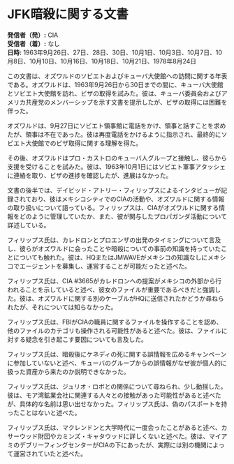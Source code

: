 # JFK暗殺に関する文書

**発信者（発）:** CIA  
**受信者（着）:** なし  
**日時:** 1963年9月26日、27日、28日、30日、10月1日、10月3日、10月7日、10月8日、10月10日、10月16日、10月18日、10月21日、1978年8月24日

この文書は、オズワルドのソビエトおよびキューバ大使館への訪問に関する年表である。オズワルドは、1963年9月26日から30日までの間に、キューバ大使館とソビエト大使館を訪れ、ビザの取得を試みた。彼は、キューバ委員会およびアメリカ共産党のメンバーシップを示す文書を提示したが、ビザの取得には困難を伴った。

オズワルドは、9月27日にソビエト領事館に電話をかけ、領事と話すことを求めたが、領事は不在であった。彼は再度電話をかけるように指示され、最終的にソビエト大使館でのビザ取得に関する理解を得た。

その後、オズワルドはプロ・カストロのキューバ人グループと接触し、彼らから支援を受けることを試みた。彼は、1963年10月1日にはソビエト軍事アタッシェに連絡を取り、ビザの進捗を確認したが、進展はなかった。

文書の後半では、デイビッド・アトリー・フィリップスによるインタビューが記録されており、彼はメキシコシティでのCIAの活動や、オズワルドに関する情報の取り扱いについて語っている。フィリップスは、CIAがオズワルドに関する情報をどのように管理していたか、また、彼が関与したプロパガンダ活動について詳述している。

フィリップス氏は、カレドロンとプロエンザの出発のタイミングについて言及し、彼らがオズワルドに会ったことや暗殺についての事前の知識を持っていたことについても触れた。彼は、HQまたはJMWAVEがメキシコの知識なしにメキシコでエージェントを募集し、運営することが可能だったと述べた。

フィリップス氏は、CIA #3665がカレドロンへの提案がメキシコの外部から行われることを示していると述べ、彼女のファイルが重要であるべきだと強調した。彼は、オズワルドに関する別のケーブルがHQに送信されたかどうか尋ねられたが、それについては知らなかった。

フィリップス氏は、FBIがCIAの職員に関するファイルを操作することを認め、他のファイルのカテゴリも操作される可能性があると述べた。彼は、ファイルに対する疑念を引き起こす要因についても言及した。

フィリップス氏は、暗殺後にケネディの死に関する誤情報を広めるキャンペーンに参加していないと述べ、キューバのグループからの誤情報がなぜ彼が個人的に扱った資産から来たのか説明できなかった。

フィリップス氏は、ジュリオ・ロボとの関係について尋ねられ、少し動揺した。彼は、モア湾鉱業会社に関連する人々との接触があった可能性があると述べたが、具体的な名前は思い出せなかった。フィリップス氏は、偽のパスポートを持ったことはないと述べた。

フィリップス氏は、マクレンドンと大学時代に一度会ったことがあると述べ、カサーウッド財団やカミンズ・キャタウッドに詳しくないと述べた。彼は、マイアミのデブリーフィングセンターがCIAの下にあったが、実際には別の機関によって運営されていたと述べた。